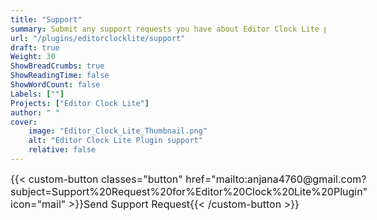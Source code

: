 ```yaml
---
title: "Support"
summary: Submit any support requests you have about Editor Clock Lite plugin here.
url: "/plugins/editorclocklite/support"
draft: true
Weight: 30
ShowBreadCrumbs: true
ShowReadingTime: false
ShowWordCount: false
Labels: [""]
Projects: ["Editor Clock Lite"]
author: " "
cover:
    image: "Editor_Clock_Lite_Thumbnail.png"
    alt: "Editor Clock Lite Plugin support"
    relative: false
---
```


<div class="buttons" style="display:flex; justify-content:left; font-size:medium; max-width:none; gap:var(--gap); margin-top:var(--gap);">
{{< custom-button classes="button" href="mailto:anjana4760@gmail.com?subject=Support%20Request%20for%Editor%20Clock%20Lite%20Plugin" icon="mail" >}}Send Support Request{{< /custom-button >}}
</div>